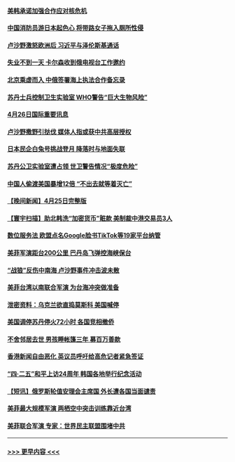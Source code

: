 #### [美韩承诺加强合作应对核危机](../pages/prog202/a103699443.md?t=04270343) 
#### [中国消防员游日本起色心 将带路女子拖入厕所性侵](../pages/prog202/a103699445.md?t=04270343) 
#### [卢沙野激怒欧洲后 习近平与泽伦斯基通话](../pages/prog202/a103699382.md?t=04270343) 
#### [失业不到一天 卡尔森收到俄电视台工作邀约](../pages/prog202/a103699275.md?t=04270343) 
#### [北京乘虚而入 中俄签署海上执法合作备忘录](../pages/prog202/a103699266.md?t=04270343) 
#### [苏丹士兵控制卫生实验室 WHO警告“巨大生物风险”](../pages/prog202/a103699271.md?t=04270343) 
#### [4月26日国际重要讯息](../pages/prog202/a103699282.md?t=04270343) 
#### [卢沙野撒野引挞伐 媒体人指或获中共高层授权](../pages/prog202/a103699182.md?t=04270343) 
#### [日本民企白兔号挑战登月 降落时与地面失联](../pages/prog202/a103699201.md?t=04270343) 
#### [苏丹公卫实验室遭占领 世卫警告情况“极度危险”](../pages/prog202/a103699197.md?t=04270343) 
#### [中国人偷渡美国暴增12倍 “不出去就等着灭亡”](../pages/prog202/a103699140.md?t=04270343) 
#### [【晚间新闻】4月25日完整版](../pages/prog202/a103699036.md?t=04270343) 
#### [【寰宇扫描】助北韩洗“加密货币”赃款 美制裁中港交易员3人](../pages/prog202/a103699041.md?t=04270343) 
#### [数位服务法 欧盟点名Google脸书TikTok等19家平台纳管](../pages/prog202/a103699099.md?t=04270343) 
#### [美菲军演距台200公里 巴丹岛飞弹控海峡保台](../pages/prog202/a103699038.md?t=04270343) 
#### [“战狼”反伤中南海 卢沙野事件冲击波未散](../pages/prog202/a103699053.md?t=04270343) 
#### [美菲台湾以南联合军演 为台海冲突做准备](../pages/prog202/a103698923.md?t=04270343) 
#### [泄密资料：乌克兰欲直捣莫斯科 美国喊停](../pages/prog202/a103698922.md?t=04270343) 
#### [美国调停苏丹停火72小时 各国竞相撤侨](../pages/prog202/a103698920.md?t=04270343) 
#### [不舍邻居去世 男孩睡帐篷三年 募百万善款](../pages/prog202/a103698903.md?t=04270343) 
#### [香港新闻自由恶化 英议员呼吁给高危记者紧急签证](../pages/prog202/a103698834.md?t=04270343) 
#### [“四·二五”和平上访24周年 韩国各地举行纪念活动](../pages/prog202/a103698793.md?t=04270343) 
#### [【短讯】俄罗斯轮值安理会主席国 外长遭各国当面谴责](../pages/prog202/a103698792.md?t=04270343) 
#### [美菲最大规模军演 两栖空中突击训练靠近台湾](../pages/prog202/a103698790.md?t=04270343) 
#### [美菲联合军演 专家：世界民主联盟围堵中共](../pages/prog202/a103698801.md?t=04270343) 

----
#### [ >>> 更早内容 <<< ](../indexes/prog202-earlier.md)
